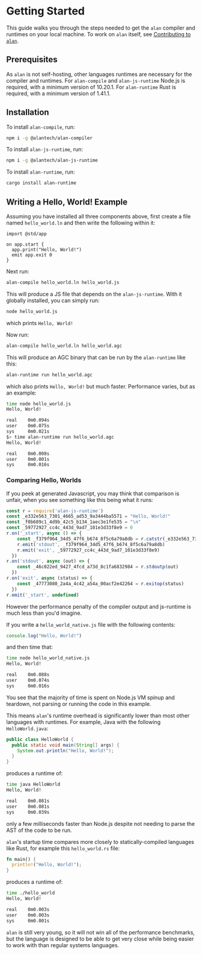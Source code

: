 # Getting Started

This guide walks you through the steps needed to get the `alan` compiler and runtimes on your local machine. To work on `alan` itself, see [Contributing to `alan`](./contributing.md).

## Prerequisites

As `alan` is not self-hosting, other languages runtimes are necessary for the compiler and runtimes. For `alan-compile` and `alan-js-runtime` Node.js is required, with a minimum version of 10.20.1. For `alan-runtime` Rust is required, with a minimum version of 1.41.1.

## Installation

To install `alan-compile`, run:

```bash
npm i -g @alantech/alan-compiler
```

To install `alan-js-runtime`, run:

```bash
npm i -g @alantech/alan-js-runtime
```

To install `alan-runtime`, run:

```bash
cargo install alan-runtime
```

## Writing a Hello, World! Example

Assuming you have installed all three components above, first create a file named `hello_world.ln` and then write the following within it:

```rust,editable
import @std/app

on app.start {
  app.print("Hello, World!")
  emit app.exit 0
}
```

Next run:

```bash
alan-compile hello_world.ln hello_world.js
```

This will produce a JS file that depends on the `alan-js-runtime`. With it globally installed, you can simply run:

```bash
node hello_world.js
```

which prints `Hello, World!`

Now run:

```bash
alan-compile hello_world.ln hello_world.agc
```

This will produce an AGC binary that can be run by the `alan-runtime` like this:

```bash
alan-runtime run hello_world.agc
```

which also prints `Hello, World!` but much faster. Performance varies, but as an example:

```bash
time node hello_world.js
Hello, World!

real    0m0.094s
user    0m0.075s
sys     0m0.021s
$> time alan-runtime run hello_world.agc
Hello, World!

real    0m0.008s
user    0m0.001s
sys     0m0.016s
```

### Comparing Hello, Worlds

If you peek at generated Javascript, you may think that comparison is unfair, when you see something like this being what it runs:

```js
const r = require('alan-js-runtime')
const _e332e563_7301_4665_ad53_9a3444ba5571 = "Hello, World!"
const _f0b689c1_4d9b_42c5_b134_1aec3e1fe535 = "\n"
const _59772927_cc4c_443d_9ad7_101e3d33f8e9 = 0
r.on('_start', async () => {
    const _f379f964_34d5_47f6_b674_8f5c6a79a8db = r.catstr(_e332e563_7301_4665_ad53_9a3444ba5571, _f0b689c1_4d9b_42c5_b134_1aec3e1fe535)
    r.emit('stdout', _f379f964_34d5_47f6_b674_8f5c6a79a8db)
    r.emit('exit', _59772927_cc4c_443d_9ad7_101e3d33f8e9)
  })
r.on('stdout', async (out) => {
    const _46c022ed_9427_4fcd_a73d_8c1fa6832984 = r.stdoutp(out)
  })
r.on('exit', async (status) => {
    const _47773080_2a4a_4c42_a54a_00acf2e42264 = r.exitop(status)
  })
r.emit('_start', undefined)
```

However the performance penalty of the compiler output and js-runtime is much less than you'd imagine.

If you write a `hello_world_native.js` file with the following contents:

```js
console.log("Hello, World!")
```

and then time that:

```bash
time node hello_world_native.js
Hello, World!

real    0m0.088s
user    0m0.074s
sys     0m0.016s
```

You see that the majority of time is spent on Node.js VM spinup and teardown, not parsing or running the code in this example.

This means `alan`'s runtime overhead is significantly lower than most other languages with runtimes. For example, Java with the following `HelloWorld.java`:

```java
public class HelloWorld {
  public static void main(String[] args) {
    System.out.println("Hello, World!");
  }
}
```

produces a runtime of:

```bash
time java HelloWorld
Hello, World!

real    0m0.081s
user    0m0.081s
sys     0m0.039s
```

only a few milliseconds faster than Node.js despite not needing to parse the AST of the code to be run.

`alan`'s startup time compares more closely to statically-compiled languages like Rust, for example this `hello_world.rs` file:

```rust
fn main() {
  println!("Hello, World!");
}
```

produces a runtime of:

```bash
time ./hello_world 
Hello, World!

real    0m0.003s
user    0m0.003s
sys     0m0.001s
```

`alan` is still very young, so it will not win all of the performance benchmarks, but the language is designed to be able to get very close while being easier to work with than regular systems languages.
